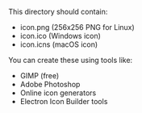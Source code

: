 <!-- Placeholder for game icon -->
<!-- You should replace this with actual icon files: -->
<!-- assets/icon.png (256x256) -->
<!-- assets/icon.ico (Windows) -->
<!-- assets/icon.icns (macOS) -->

This directory should contain:
- icon.png (256x256 PNG for Linux)
- icon.ico (Windows icon)
- icon.icns (macOS icon)

You can create these using tools like:
- GIMP (free)
- Adobe Photoshop
- Online icon generators
- Electron Icon Builder tools
